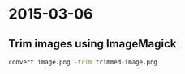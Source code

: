# 2015-03-06

## Trim images using ImageMagick

```bash
convert image.png -trim trimmed-image.png
```

